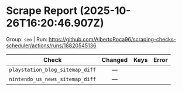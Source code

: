 # Scrape Report (2025-10-26T16:20:46.907Z)

Group: `seo`  |  Run: https://github.com/AlbertoRoca96/scraping-checks-scheduler/actions/runs/18820545136

| Check | Changed | Keys | Error |
|---|:---:|:--|:--|
| `playstation_blog_sitemap_diff` | — |  |  |
| `nintendo_us_news_sitemap_diff` | — |  |  |

